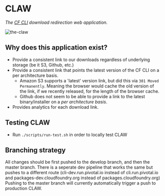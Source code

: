 # CLAW
*The [CF CLI](https://github.com/cloudfoundry/cli) download redirection web application.*

![the-claw](https://2.bp.blogspot.com/-9-Mn5MRztpY/UgOgGPdOlnI/AAAAAAAACUE/Y7-oNBKjE4Y/s1600/claw.jpg)

## Why does this application exist?
* Provide a consistent link to our downloads regardless of underlying storage (be it S3, Github, etc.)
* Provide a consistent link that points the latest version of the CF CLI on a per architecture basis.
  * Amazon S3 supports a 'latest' version link, but did this via `301 Moved Permanently`. Meaning the browser would cache the old version of the link, if we recently released, for the length of the browser cache.
  * Github does not seem to be able to provide a link to the latest binary/installer on a *per architecture basis*.
* Provides analytics for each download link.

## Testing CLAW
* Run `./scripts/run-test.sh` in order to locally test CLAW

## Branching strategy
All changes should be first pushed to the develop branch, and then the master branch. There is a seperate dev pipeline that works the same but pushes to a different route (cli-dev.run.pivotal.io instead of cli.run.pivotal.io and packages-dev.cloudfoundry.org instead of packages.cloudfoundry.org) Pushing to the master branch will currently automatically trigger a push to production CLAW.

